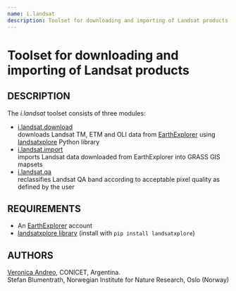 ```yaml
---
name: i.landsat
description: Toolset for downloading and importing of Landsat products
---
```


# Toolset for downloading and importing of Landsat products

## DESCRIPTION

The *i.landsat* toolset consists of three modules:

- [i.landsat.download](i.landsat.download.md)  
    downloads Landsat TM, ETM and OLI data from
    [EarthExplorer](https://earthexplorer.usgs.gov/) using
    [landsatxplore](https://github.com/yannforget/landsatxplore) Python
    library
- [i.landsat.import](i.landsat.import.md)  
    imports Landsat data downloaded from EarthExplorer into GRASS GIS
    mapsets
- [i.landsat.qa](i.landsat.qa.md)  
    reclassifies Landsat QA band according to acceptable pixel quality
    as defined by the user

## REQUIREMENTS

- An [EarthExplorer](https://ers.cr.usgs.gov/register) account
- [landsatxplore library](https://github.com/yannforget/landsatxplore)
    (install with `pip install landsatxplore`)

## AUTHORS

[Veronica Andreo](https://veroandreo.gitlab.io/), CONICET, Argentina.  
Stefan Blumentrath, Norwegian Institute for Nature Research, Oslo
(Norway)
